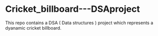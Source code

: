 # Cricket_billboard---DSAproject
This repo contains a DSA ( Data structures ) project which represents a dyanamic cricket billboard.
